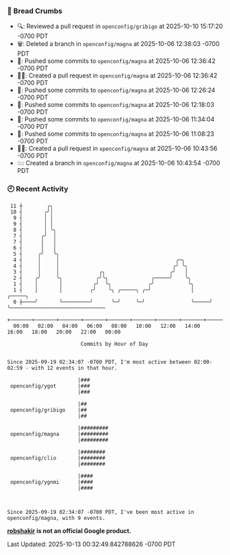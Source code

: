 ### 🍞 Bread Crumbs

 * 🔍: Reviewed a pull request in  `openconfig/gribigo` at 2025-10-10 15:17:20 -0700 PDT
 * 🗑: Deleted a branch in `openconfig/magna` at 2025-10-06 12:38:03 -0700 PDT
 * 🚢: Pushed some commits to `openconfig/magna` at 2025-10-06 12:36:42 -0700 PDT
 * ✍🏼: Created a pull request in `openconfig/magna` at 2025-10-06 12:36:42 -0700 PDT
 * 🚢: Pushed some commits to `openconfig/magna` at 2025-10-06 12:26:24 -0700 PDT
 * 🚢: Pushed some commits to `openconfig/magna` at 2025-10-06 12:18:03 -0700 PDT
 * 🚢: Pushed some commits to `openconfig/magna` at 2025-10-06 11:34:04 -0700 PDT
 * 🚢: Pushed some commits to `openconfig/magna` at 2025-10-06 11:08:23 -0700 PDT
 * ✍🏼: Created a pull request in `openconfig/magna` at 2025-10-06 10:43:56 -0700 PDT
 * 💥: Created a branch in `openconfig/magna` at 2025-10-06 10:43:54 -0700 PDT

### 🕘 Recent Activity
```
 11 ┼        ╭╮
 10 ┤       ╭╯│
  9 ┤       │ │
  9 ┤       │ │
  8 ┤       │ ╰╮
  7 ┤      ╭╯  │
  7 ┤      │   │
  6 ┤      │   │
  5 ┤     ╭╯   ╰╮
  4 ┤     │     │                                      ╭─╮
  4 ┤     │     │                                     ╭╯ ╰╮
  3 ┤     │     │             ╭╮                     ╭╯   │
  2 ┤    ╭╯     ╰╮           ╭╯╰╮              ╭─────╯    ╰╮
  1 ┤    │       │          ╭╯  ╰╮            ╭╯           ╰╮
  1 ┤    │       │         ╭╯    ╰╮ ╭─────╮ ╭─╯             │     ╭─────╮
  0 ┼────╯       ╰─────────╯      ╰─╯     ╰─╯               ╰─────╯     ╰───────────────────────────────
    +───────+───────+───────+───────+───────+───────+───────+───────+───────+───────+───────+───────+────
  00:00   02:00   04:00   06:00   08:00   10:00   12:00   14:00   16:00   18:00   20:00   22:00   00:00   

						Commits by Hour of Day


Since 2025-09-19 02:34:07 -0700 PDT, I'm most active between 02:00-02:59 - with 12 events in that hour.

```



```
                       |###
 openconfig/ygot       |###
                       |###

                       |##
 openconfig/gribigo    |##
                       |##

                       |#########
 openconfig/magna      |#########
                       |#########

                       |########
 openconfig/clio       |########
                       |########

                       |####
 openconfig/ygnmi      |####
                       |####



Since 2025-09-19 02:34:07 -0700 PDT, I've been most active in openconfig/magna, with 9 events.

```
**[robshakir](mailto:robjs@google.com) is not an official Google product.**  


Last Updated: 2025-10-13 00:32:49.842788626 -0700 PDT
